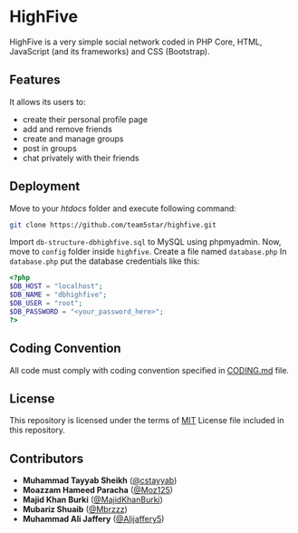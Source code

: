 # HighFive
HighFive is a very simple social network coded in PHP Core, HTML, JavaScript (and its frameworks) and CSS (Bootstrap). 
## Features
It allows its users to:
* create their personal profile page
* add and remove friends
* create and manage groups
* post in groups
* chat privately with their friends
## Deployment
Move to your *htdocs* folder and execute following command: 
```bash
git clone https://github.com/team5star/highfive.git
```
Import `db-structure-dbhighfive.sql` to MySQL using phpmyadmin.
Now, move to `config` folder inside `highfive`.
Create a file named `database.php`
In `database.php` put the database credentials like this:
```php
<?php
$DB_HOST = "localhost";
$DB_NAME = "dbhighfive";
$DB_USER = "root";
$DB_PASSWORD = "<your_password_here>";
?>
```

## Coding Convention
All code must comply with coding convention specified in [CODING.md](CODING.md) file.
## License
This repository is licensed under the terms of [MIT](LICENSE.md) License file included in this repository.
## Contributors
* **Muhammad Tayyab Sheikh** ([@cstayyab](https://github.com/cstayyab))
* **Moazzam Hameed Paracha** ([@Moz125](https://github.com/Moz125))
* **Majid Khan Burki** ([@MajidKhanBurki](https://github.com/MajidKhanBurki))
* **Mubariz Shuaib** ([@Mbrzzz](https://github.com/Mbrzzz))
* **Muhammad Ali Jaffery** ([@Alijaffery5](https://github.com/Alijaffery5))
